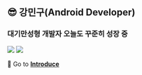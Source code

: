 ## 😎 강민구(Android Developer)

<!--
**kangmin1012/kangmin1012** is a ✨ _special_ ✨ repository because its `README.md` (this file) appears on your GitHub profile.

Here are some ideas to get you started:

- 🔭 I’m currently working on ...
- 🌱 I’m currently learning ...
- 👯 I’m looking to collaborate on ...
- 🤔 I’m looking for help with ...
- 💬 Ask me about ...
- 📫 How to reach me: ...
- 😄 Pronouns: ...
- ⚡ Fun fact: ...
-->
### 대기만성형 개발자 오늘도 꾸준히 성장 중
<img src="https://img.shields.io/badge/Android%20Developer-green?style=flat-square&logo=android"> <img src="https://img.shields.io/badge/Kotlin-0095d5?style=flat-square&logo=kotlin&logoColor=white">

🌱 Go to [**Introduce**](https://github.com/kangmin1012/Introduce)
